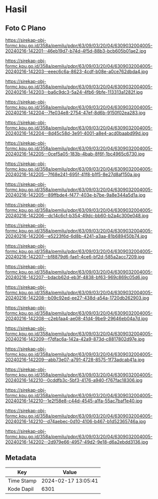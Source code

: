 # Hasil

## Foto C Plano

https://sirekap-obj-formc.kpu.go.id/358a/pemilu/pdpr/63/09/03/20/04/6309032004005-20240216-142201--46eb19d7-b74d-4f5d-88b3-bcb605b01ae2.jpg

https://sirekap-obj-formc.kpu.go.id/358a/pemilu/pdpr/63/09/03/20/04/6309032004005-20240216-142203--eeec6c6a-8623-4cdf-b08e-a0ce762dbda4.jpg

https://sirekap-obj-formc.kpu.go.id/358a/pemilu/pdpr/63/09/03/20/04/6309032004005-20240216-142203--ba6c9dc3-5a24-4fb6-9bfe-113313a1282f.jpg

https://sirekap-obj-formc.kpu.go.id/358a/pemilu/pdpr/63/09/03/20/04/6309032004005-20240216-142204--7fe034e8-2754-47ef-8d6b-9150f02ea283.jpg

https://sirekap-obj-formc.kpu.go.id/358a/pemilu/pdpr/63/09/03/20/04/6309032004005-20240216-142204--8d45c58d-3e91-4001-a8e4-acd0baabd99d.jpg

https://sirekap-obj-formc.kpu.go.id/358a/pemilu/pdpr/63/09/03/20/04/6309032004005-20240216-142205--0cef5a05-183b-4bab-8f6f-1bc4965c6730.jpg

https://sirekap-obj-formc.kpu.go.id/358a/pemilu/pdpr/63/09/03/20/04/6309032004005-20240216-142205--7f68e241-695f-41f8-b1f5-8e27d8af150a.jpg

https://sirekap-obj-formc.kpu.go.id/358a/pemilu/pdpr/63/09/03/20/04/6309032004005-20240216-142205--89ffbde4-f477-403e-b7be-9a8e344a5d1a.jpg

https://sirekap-obj-formc.kpu.go.id/358a/pemilu/pdpr/63/09/03/20/04/6309032004005-20240216-142206--dc14c6cf-b354-49dc-bb60-b2a4c300e048.jpg

https://sirekap-obj-formc.kpu.go.id/358a/pemilu/pdpr/63/09/03/20/04/6309032004005-20240216-142206--e5223f6d-6d8b-4241-a3aa-81b689450b74.jpg

https://sirekap-obj-formc.kpu.go.id/358a/pemilu/pdpr/63/09/03/20/04/6309032004005-20240216-142207--bf8879d6-fae1-4ce6-bf2d-585a2acc7209.jpg

https://sirekap-obj-formc.kpu.go.id/358a/pemilu/pdpr/63/09/03/20/04/6309032004005-20240216-142207--bdacb62d-eb3f-4838-bf63-969c869c05d6.jpg

https://sirekap-obj-formc.kpu.go.id/358a/pemilu/pdpr/63/09/03/20/04/6309032004005-20240216-142208--b09c92ed-ee27-438d-a54a-1720db262903.jpg

https://sirekap-obj-formc.kpu.go.id/358a/pemilu/pdpr/63/09/03/20/04/6309032004005-20240216-142208--c2eb1aa4-ae08-41d4-9be9-29646eb04a7d.jpg

https://sirekap-obj-formc.kpu.go.id/358a/pemilu/pdpr/63/09/03/20/04/6309032004005-20240216-142209--f7dfac6a-142a-42a9-873d-c8817802d97e.jpg

https://sirekap-obj-formc.kpu.go.id/358a/pemilu/pdpr/63/09/03/20/04/6309032004005-20240216-142209--abb73e07-a791-4728-8575-1f73adcab41a.jpg

https://sirekap-obj-formc.kpu.go.id/358a/pemilu/pdpr/63/09/03/20/04/6309032004005-20240216-142210--0cddfb3c-5bf3-4176-a940-f767fac18306.jpg

https://sirekap-obj-formc.kpu.go.id/358a/pemilu/pdpr/63/09/03/20/04/6309032004005-20240216-142210--1e2f58e8-c44d-4545-a1fa-55ac7baf1e40.jpg

https://sirekap-obj-formc.kpu.go.id/358a/pemilu/pdpr/63/09/03/20/04/6309032004005-20240216-142210--d74aebec-0d10-4106-b467-b1d52365746a.jpg

https://sirekap-obj-formc.kpu.go.id/358a/pemilu/pdpr/63/09/03/20/04/6309032004005-20240216-142202--2d979e66-4957-49d2-9e18-d6a2ebdd3136.jpg


## Metadata

| Key        | Value               |
| ---------- | ------------------- |
| Time Stamp | 2024-02-17 13:05:41 |
| Kode Dapil | 6301                |



